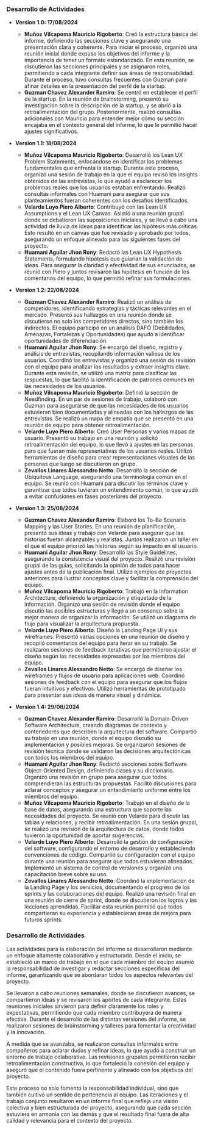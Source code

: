 ### Desarrollo de Actividades

- **Version 1.0: 17/08/2024**
  - **Muñoz Vilcapoma Mauricio Rigoberto**: Creó la estructura básica del informe, definiendo las secciones clave y asegurando una presentación clara y coherente. Para iniciar el proceso, organizó una reunión inicial donde expuso los objetivos del informe y la importancia de tener un formato estandarizado. En esta reunión, se discutieron las secciones principales y se asignaron roles, permitiendo a cada integrante definir sus áreas de responsabilidad. Durante el proceso, tuvo consultas frecuentes con Guzman para afinar detalles en la presentación del perfil de la startup.
  - **Guzman Chavez Alexander Ramiro**: Se centró en establecer el perfil de la startup. En la reunión de brainstorming, presentó su investigación sobre la descripción de la startup, y se abrió a la retroalimentación del grupo. Posteriormente, realizó consultas adicionales con Mauricio para entender mejor cómo su sección encajaba en el contexto general del informe, lo que le permitió hacer ajustes significativos.

- **Version 1.1: 18/08/2024**
  - **Muñoz Vilcapoma Mauricio Rigoberto**: Desarrolló los Lean UX Problem Statements, enfocándose en identificar los problemas fundamentales que enfrenta la startup. Durante este proceso, organizó una sesión de trabajo en la que el equipo revisó los insights obtenidos de las entrevistas, lo que ayudó a esclarecer los problemas reales que los usuarios estaban enfrentando. Realizó consultas informales con Huamani para asegurar que sus planteamientos fueran coherentes con los desafíos identificados.
  - **Velarde Luyo Piero Alberto**: Contribuyó con las Lean UX Assumptions y el Lean UX Canvas. Asistió a una reunión grupal donde se debatieron las suposiciones iniciales, y se llevó a cabo una actividad de lluvia de ideas para identificar las hipótesis más críticas. Esto resultó en un canvas que fue revisado y aprobado por todos, asegurando un enfoque alineado para las siguientes fases del proyecto.
  - **Huamani Aguilar Jhon Rony**: Redactó las Lean UX Hypothesis Statements, formulando hipótesis que guiarían la validación de ideas. Para asegurar la claridad y efectividad de sus enunciados, se reunió con Piero y juntos revisaron las hipótesis en función de los comentarios del equipo, lo que permitió refinar sus formulaciones.

- **Version 1.2: 22/08/2024**
  - **Guzman Chavez Alexander Ramiro**: Realizó un análisis de competidores, identificando estrategias y tácticas relevantes en el mercado. Presentó sus hallazgos en una reunión donde se discutieron no solo los competidores directos, sino también los indirectos. El equipo participó en un análisis DAFO (Debilidades, Amenazas, Fortalezas y Oportunidades) que ayudó a identificar oportunidades de diferenciación.
  - **Huamani Aguilar Jhon Rony**: Se encargó del diseño, registro y análisis de entrevistas, recopilando información valiosa de los usuarios. Coordinó las entrevistas y organizó una sesión de revisión con el equipo para analizar los resultados y extraer insights clave. Durante esta revisión, se utilizó una matriz para clasificar las respuestas, lo que facilitó la identificación de patrones comunes en las necesidades de los usuarios.
  - **Muñoz Vilcapoma Mauricio Rigoberto**: Definió la sección de Needfinding. En un par de sesiones de trabajo, colaboró con Guzman para asegurarse de que las necesidades de los usuarios estuvieran bien documentadas y alineadas con los hallazgos de las entrevistas. Se realizó un mapa de empatía que se presentó en una reunión de equipo para obtener retroalimentación.
  - **Velarde Luyo Piero Alberto**: Creó User Personas y varios mapas de usuario. Presentó su trabajo en una reunión y solicitó retroalimentación del equipo, lo que llevó a ajustes en las personas para que fueran más representativas de los usuarios reales. Utilizó herramientas de diseño para crear representaciones visuales de las personas que luego se discutieron en grupo.
  - **Zevallos Linares Alessandro Netto**: Desarrolló la sección de Ubiquitous Language, asegurando una terminología común en el equipo. Se reunió con Huamani para discutir los términos clave y garantizar que todos tuvieran un entendimiento común, lo que ayudó a evitar confusiones en fases posteriores del proyecto.

- **Version 1.3: 25/08/2024**
  - **Guzman Chavez Alexander Ramiro**: Elaboró los To-Be Scenario Mapping y las User Stories. En una reunión de planificación, presentó sus ideas y trabajó con Velarde para asegurar que las historias fueran alcanzables y realistas. Juntos realizaron un taller en el que el equipo priorizó las historias según su impacto en el usuario.
  - **Huamani Aguilar Jhon Rony**: Desarrolló las Style Guidelines, asegurando la consistencia visual del proyecto. Realizó una revisión grupal de las guías, solicitando la opinión de todos para hacer ajustes antes de la publicación final. Utilizó ejemplos de proyectos anteriores para ilustrar conceptos clave y facilitar la comprensión del equipo.
  - **Muñoz Vilcapoma Mauricio Rigoberto**: Trabajó en la Information Architecture, definiendo la organización y etiquetado de la información. Organizó una sesión de revisión donde el equipo discutió las posibles estructuras y llegó a un consenso sobre la mejor manera de organizar la información. Se utilizó un diagrama de flujo para visualizar la arquitectura propuesta.
  - **Velarde Luyo Piero Alberto**: Diseñó la Landing Page UI y sus wireframes. Presentó varias opciones en una reunión de diseño y recopiló comentarios del equipo para iterar en su trabajo. Se realizaron sesiones de feedback iterativas que permitieron ajustar el diseño según las necesidades expresadas por los miembros del equipo.
  - **Zevallos Linares Alessandro Netto**: Se encargó de diseñar los wireframes y flujos de usuario para aplicaciones web. Coordinó sesiones de feedback con el equipo para asegurar que los flujos fueran intuitivos y efectivos. Utilizó herramientas de prototipado para presentar sus ideas de manera visual y dinámica.

- **Version 1.4: 29/08/2024**
  - **Guzman Chavez Alexander Ramiro**: Desarrolló la Domain-Driven Software Architecture, creando diagramas de contexto y contenedores que describen la arquitectura del software. Compartió su trabajo en una reunión, donde el equipo discutió su implementación y posibles mejoras. Se organizaron sesiones de revisión técnica donde se validaron las decisiones arquitectónicas con todos los miembros del equipo.
  - **Huamani Aguilar Jhon Rony**: Redactó secciones sobre Software Object-Oriented Design, definiendo clases y su diccionario. Organizó una revisión en grupo para asegurar que todos comprendieran las estructuras propuestas. Facilitó discusiones para aclarar conceptos y asegurar un entendimiento uniforme entre los miembros del equipo.
  - **Muñoz Vilcapoma Mauricio Rigoberto**: Trabajó en el diseño de la base de datos, asegurando una estructura que soporte las necesidades del proyecto. Se reunió con Velarde para discutir las tablas y relaciones, y recibir retroalimentación. En una sesión grupal, se realizó una revisión de la arquitectura de datos, donde todos tuvieron la oportunidad de aportar sugerencias.
  - **Velarde Luyo Piero Alberto**: Desarrolló la gestión de configuración del software, configurando el entorno de desarrollo y estableciendo convenciones de código. Compartió su configuración con el equipo durante una reunión para asegurar que todos estuvieran alineados. Implementó un sistema de control de versiones y organizó una capacitación breve sobre su uso.
  - **Zevallos Linares Alessandro Netto**: Coordinó la implementación de la Landing Page y los servicios, documentando el progreso de los sprints y las colaboraciones del equipo. Realizó una revisión final en una reunión de cierre de sprint, donde se discutieron los logros y las lecciones aprendidas. Facilitar esta reunión permitió que todos compartieran su experiencia y establecieran áreas de mejora para futuros sprints.


### Desarrollo de Actividades
Las actividades para la elaboración del informe se desarrollaron mediante un enfoque altamente colaborativo y estructurado. Desde el inicio, se estableció un marco de trabajo en el que cada miembro del equipo asumió la responsabilidad de investigar y redactar secciones específicas del informe, garantizando que se abordaran todos los aspectos relevantes del proyecto.

Se llevaron a cabo reuniones semanales, donde se discutieron avances, se compartieron ideas y se revisaron los aportes de cada integrante. Estas reuniones iniciales sirvieron para definir claramente los roles y expectativas, permitiendo que cada miembro contribuyera de manera efectiva. Durante el desarrollo de las distintas versiones del informe, se realizaron sesiones de brainstorming y talleres para fomentar la creatividad y la innovación.

A medida que se avanzaba, se realizaron consultas informales entre compañeros para aclarar dudas y refinar ideas, lo que ayudó a construir un entorno de trabajo colaborativo. Las revisiones grupales permitieron recibir retroalimentación constructiva, lo que fortaleció la cohesión del equipo y aseguró que el contenido fuera pertinente y alineado con los objetivos del proyecto.

Este proceso no solo fomentó la responsabilidad individual, sino que también cultivó un sentido de pertenencia al equipo. Las iteraciones y el trabajo conjunto resultaron en un informe final que refleja una visión colectiva y bien estructurada del proyecto, asegurando que cada sección estuviera en armonía con las demás y que el resultado final fuera de alta calidad y relevancia para el contexto del proyecto.

